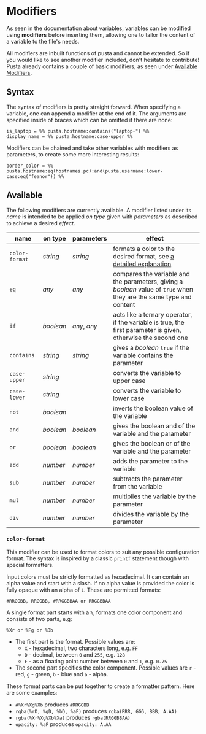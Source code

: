 # Modifiers

As seen in the documentation about variables, variables can be modified using **modifiers** before inserting them,
allowing one to tailor the content of a variable to the file's needs.

All modifiers are inbuilt functions of pusta and cannot be extended. So if you would like to see another modifier
included, don't hesitate to contribute! Pusta already contains a couple of basic modifiers, as seen
under [Available Modifiers](#available).

## Syntax

The syntax of modifiers is pretty straight forward. When specifying a variable, one can append a modifier at the end of
it. The arguments are specified inside of braces which can be omitted if there are none:

```
is_laptop = %% pusta.hostname:contains("laptop-") %%
display_name = %% pusta.hostname:case-upper %%
```

Modifiers can be chained and take other variables with modifiers as parameters, to create some more interesting results:

```
border_color = %% pusta.hostname:eq(hostnames.pc):and(pusta.username:lower-case:eq("feanor")) %%
```

## Available

The following modifiers are currently available. A modifier listed under its *name* is intended to be applied *on type* given with *parameters* as described to achieve a desired *effect*.

| name             | on type     | parameters     | effect                                                                                                                 |
|------------------|-------------|----------------|------------------------------------------------------------------------------------------------------------------------|
| `color-format`   | *string*    | *string*       | formats a color to the desired format, see [a detailed explanation](#color-format)                                     |
| `eq`             | *any*       | *any*          | compares the variable and the parameters, giving a *boolean* value of `true` when they are the same type and content   |
| `if`             | *boolean*   | *any*, *any*   | acts like a ternary operator, if the variable is true, the first parameter is given, otherwise the second one          |
| `contains`       | *string*    | *string*       | gives a *boolean* `true` if the variable contains the parameter                                                        |
| `case-upper`     | *string*    |                | converts the variable to upper case                                                                                    |
| `case-lower`     | *string*    |                | converts the variable to lower case                                                                                    |
| `not`            | *boolean*   |                | inverts the boolean value of the variable                                                                              |
| `and`            | *boolean*   | *boolean*      | gives the boolean and of the variable and the parameter                                                                |
| `or`             | *boolean*   | *boolean*      | gives the boolean or of the variable and the parameter                                                                 |
| `add`            | *number*    | *number*       | adds the parameter to the variable                                                                                     |
| `sub`            | *number*    | *number*       | subtracts the parameter from the variable                                                                              |
| `mul`            | *number*    | *number*       | multiplies the variable by the parameter                                                                               |
| `div`            | *number*    | *number*       | divides the variable by the parameter                                                                                  |


### `color-format`
This modifier can be used to format colors to suit any possible configuration format. The syntax is inspired by a classic `printf` statement though with special formatters.

Input colors must be strictly formatted as hexadecimal. It can contain an alpha value and start with a slash. If no alpha value is provided the color is fully opaque with an alpha of `1`. These are permitted formats:
```
#RRGGBB, RRGGBB, #RRGGBBAA or RRGGBBAA 
```

A single format part starts with a `%`, formats one color component and consists of two parts, e.g:
```
%Xr or %Fg or %Db
```
- The first part is the format. Possible values are:
  - `X` - hexadecimal, two characters long, e.g. `FF`
  - `D` - decimal, between `0` and `255`, e.g. `128`
  - `F` - as a floating point number between `0` and `1`, e.g. `0.75`
- The second part specifies the color component. Possible values are `r` - red, `g` - green, `b` - blue and `a` - alpha.

These format parts can be put together to create a formatter pattern. Here are some examples:
- `#%Xr%Xg%Xb` produces `#RRGGBB`
- `rgba(%rD, %gD, %bD, %aF)` produces `rgba(RRR, GGG, BBB, A.AA)`
- `rgba(%Xr%Xg%Xb%Xa)` produces `rgba(RRGGBBAA)`
- `opacity: %aF` produces `opacity: A.AA`
